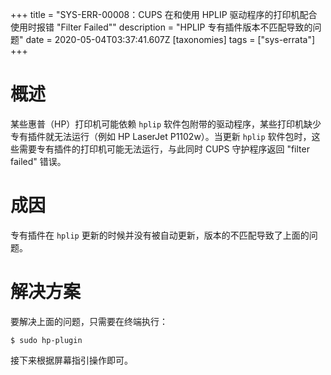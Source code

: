 +++
title = "SYS-ERR-00008：CUPS 在和使用 HPLIP 驱动程序的打印机配合使用时报错 \"Filter Failed\""
description = "HPLIP 专有插件版本不匹配导致的问题"
date = 2020-05-04T03:37:41.607Z
[taxonomies]
tags = ["sys-errata"]
+++

# 概述

某些惠普（HP）打印机可能依赖 `hplip` 软件包附带的驱动程序，某些打印机缺少专有插件就无法运行（例如 HP LaserJet P1102w）。当更新 `hplip` 软件包时，这些需要专有插件的打印机可能无法运行，与此同时 CUPS 守护程序返回 "filter failed" 错误。

# 成因

专有插件在 `hplip` 更新的时候并没有被自动更新，版本的不匹配导致了上面的问题。

# 解决方案

要解决上面的问题，只需要在终端执行：

```
$ sudo hp-plugin
```

接下来根据屏幕指引操作即可。